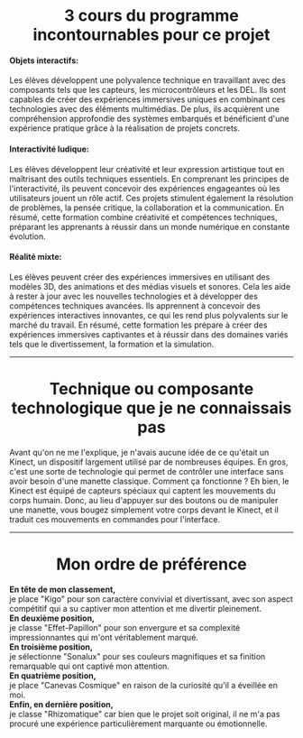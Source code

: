 <h1 align=center>3 cours du programme incontournables pour ce projet</h1>

<h4>Objets interactifs:</h4> 
Les élèves développent une polyvalence technique en travaillant avec des composants tels que les capteurs, les microcontrôleurs et les DEL. Ils sont capables de créer des expériences immersives uniques en combinant ces technologies avec des éléments multimédias. De plus, ils acquièrent une compréhension approfondie des systèmes embarqués et bénéficient d'une expérience pratique grâce à la réalisation de projets concrets.

<h4>Interactivité ludique:</h4> 
Les élèves développent leur créativité et leur expression artistique tout en maîtrisant des outils techniques essentiels. En comprenant les principes de l'interactivité, ils peuvent concevoir des expériences engageantes où les utilisateurs jouent un rôle actif. Ces projets stimulent également la résolution de problèmes, la pensée critique, la collaboration et la communication. En résumé, cette formation combine créativité et compétences techniques, préparant les apprenants à réussir dans un monde numérique en constante évolution.

<h4>Réalité mixte:</h4> 
Les élèves peuvent créer des expériences immersives en utilisant des modèles 3D, des animations et des médias visuels et sonores. Cela les aide à rester à jour avec les nouvelles technologies et à développer des compétences techniques avancées. Ils apprennent à concevoir des expériences interactives innovantes, ce qui les rend plus polyvalents sur le marché du travail. En résumé, cette formation les prépare à créer des expériences immersives captivantes et à réussir dans des domaines variés tels que le divertissement, la formation et la simulation.
<hr>

<h1 align=center>Technique ou composante technologique que je ne connaissais pas</h1>

Avant qu'on ne me l'explique, je n'avais aucune idée de ce qu'était un Kinect, un dispositif largement utilisé par de nombreuses équipes. En gros, c'est une sorte de technologie qui permet de contrôler une interface sans avoir besoin d'une manette classique. Comment ça fonctionne ? Eh bien, le Kinect est équipé de capteurs spéciaux qui captent les mouvements du corps humain. Donc, au lieu d'appuyer sur des boutons ou de manipuler une manette, vous bougez simplement votre corps devant le Kinect, et il traduit ces mouvements en commandes pour l'interface. 
<hr>

<h1 align=center>Mon ordre de préférence</h1>

<strong>En tête de mon classement,</strong><br> je place "Kigo" pour son caractère convivial et divertissant, avec son aspect compétitif qui a su captiver mon attention et me divertir pleinement.<br>
<strong>En deuxième position,</strong><br> je classe "Effet-Papillon" pour son envergure et sa complexité impressionnantes qui m'ont véritablement marqué.<br>
<strong>En troisième position,</strong><br> je sélectionne "Sonalux" pour ses couleurs magnifiques et sa finition remarquable qui ont captivé mon attention.<br>
<strong>En quatrième position,</strong><br> je place "Canevas Cosmique" en raison de la curiosité qu'il a éveillée en moi.<br>
<strong>Enfin, en dernière position,</strong><br> je classe "Rhizomatique" car bien que le projet soit original, il ne m'a pas procuré une expérience particulièrement marquante ou émotionnelle.
